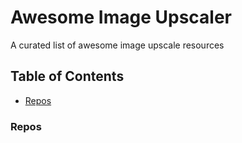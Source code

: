 # Awesome Image Upscaler
A curated list of awesome image upscale resources

## Table of Contents
 - [Repos](#repos)

### Repos
